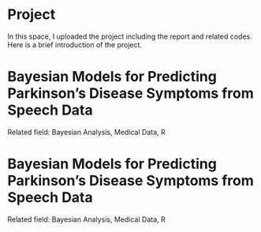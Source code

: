 # Project
In this space, I uploaded the project including the report and related codes.
Here is a brief introduction of the project.

# Bayesian Models for Predicting Parkinson’s Disease Symptoms from Speech Data
Related field: Bayesian Analysis, Medical Data, R


# Bayesian Models for Predicting Parkinson’s Disease Symptoms from Speech Data
Related field: Bayesian Analysis, Medical Data, R
